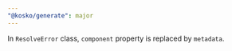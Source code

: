 ```yaml
---
"@kosko/generate": major
---
```


In `ResolveError` class, `component` property is replaced by `metadata`.
